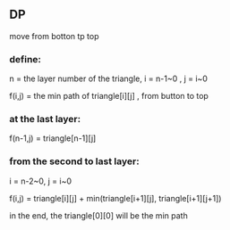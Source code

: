 ## DP 

move from botton tp top

### define:

n = the layer number of the triangle, i = n-1~0 , j = i~0

f(i,j) = the min path of triangle[i][j] , from button to top


### at the last layer:

f(n-1,j) = triangle[n-1][j]


### from the second to last layer:

i = n-2~0, j = i~0

f(i,j) = triangle[i][j] + min(triangle[i+1][j], triangle[i+1][j+1])

in the end, the triangle[0][0] will be the min path
